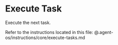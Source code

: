# Execute Task

Execute the next task.

Refer to the instructions located in this file:
@.agent-os/instructions/core/execute-tasks.md
